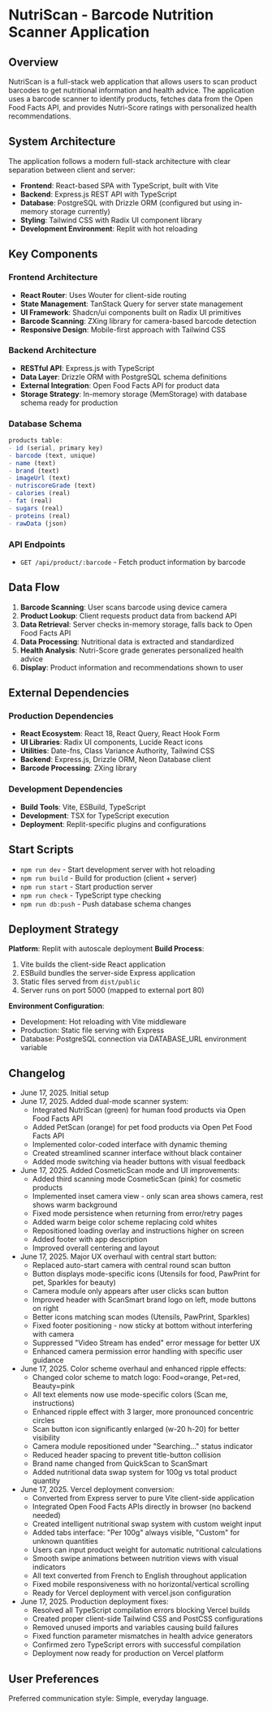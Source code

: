 # NutriScan - Barcode Nutrition Scanner Application

## Overview

NutriScan is a full-stack web application that allows users to scan product barcodes to get nutritional information and health advice. The application uses a barcode scanner to identify products, fetches data from the Open Food Facts API, and provides Nutri-Score ratings with personalized health recommendations.

## System Architecture

The application follows a modern full-stack architecture with clear separation between client and server:

- **Frontend**: React-based SPA with TypeScript, built with Vite
- **Backend**: Express.js REST API with TypeScript
- **Database**: PostgreSQL with Drizzle ORM (configured but using in-memory storage currently)
- **Styling**: Tailwind CSS with Radix UI component library
- **Development Environment**: Replit with hot reloading

## Key Components

### Frontend Architecture
- **React Router**: Uses Wouter for client-side routing
- **State Management**: TanStack Query for server state management
- **UI Framework**: Shadcn/ui components built on Radix UI primitives
- **Barcode Scanning**: ZXing library for camera-based barcode detection
- **Responsive Design**: Mobile-first approach with Tailwind CSS

### Backend Architecture
- **RESTful API**: Express.js with TypeScript
- **Data Layer**: Drizzle ORM with PostgreSQL schema definitions
- **External Integration**: Open Food Facts API for product data
- **Storage Strategy**: In-memory storage (MemStorage) with database schema ready for production

### Database Schema
```typescript
products table:
- id (serial, primary key)
- barcode (text, unique)
- name (text)
- brand (text)
- imageUrl (text)
- nutriscoreGrade (text)
- calories (real)
- fat (real) 
- sugars (real)
- proteins (real)
- rawData (json)
```

### API Endpoints
- `GET /api/product/:barcode` - Fetch product information by barcode

## Data Flow

1. **Barcode Scanning**: User scans barcode using device camera
2. **Product Lookup**: Client requests product data from backend API
3. **Data Retrieval**: Server checks in-memory storage, falls back to Open Food Facts API
4. **Data Processing**: Nutritional data is extracted and standardized
5. **Health Analysis**: Nutri-Score grade generates personalized health advice
6. **Display**: Product information and recommendations shown to user

## External Dependencies

### Production Dependencies
- **React Ecosystem**: React 18, React Query, React Hook Form
- **UI Libraries**: Radix UI components, Lucide React icons
- **Utilities**: Date-fns, Class Variance Authority, Tailwind CSS
- **Backend**: Express.js, Drizzle ORM, Neon Database client
- **Barcode Processing**: ZXing library

### Development Dependencies
- **Build Tools**: Vite, ESBuild, TypeScript
- **Development**: TSX for TypeScript execution
- **Deployment**: Replit-specific plugins and configurations

## Start Scripts

- `npm run dev` - Start development server with hot reloading
- `npm run build` - Build for production (client + server)
- `npm run start` - Start production server
- `npm run check` - TypeScript type checking
- `npm run db:push` - Push database schema changes

## Deployment Strategy

**Platform**: Replit with autoscale deployment
**Build Process**: 
1. Vite builds the client-side React application
2. ESBuild bundles the server-side Express application
3. Static files served from `dist/public`
4. Server runs on port 5000 (mapped to external port 80)

**Environment Configuration**:
- Development: Hot reloading with Vite middleware
- Production: Static file serving with Express
- Database: PostgreSQL connection via DATABASE_URL environment variable

## Changelog

- June 17, 2025. Initial setup
- June 17, 2025. Added dual-mode scanner system:
  - Integrated NutriScan (green) for human food products via Open Food Facts API
  - Added PetScan (orange) for pet food products via Open Pet Food Facts API
  - Implemented color-coded interface with dynamic theming
  - Created streamlined scanner interface without black container
  - Added mode switching via header buttons with visual feedback
- June 17, 2025. Added CosmeticScan mode and UI improvements:
  - Added third scanning mode CosmeticScan (pink) for cosmetic products
  - Implemented inset camera view - only scan area shows camera, rest shows warm background
  - Fixed mode persistence when returning from error/retry pages
  - Added warm beige color scheme replacing cold whites
  - Repositioned loading overlay and instructions higher on screen
  - Added footer with app description
  - Improved overall centering and layout
- June 17, 2025. Major UX overhaul with central start button:
  - Replaced auto-start camera with central round scan button
  - Button displays mode-specific icons (Utensils for food, PawPrint for pet, Sparkles for beauty)
  - Camera module only appears after user clicks scan button
  - Improved header with ScanSmart brand logo on left, mode buttons on right
  - Better icons matching scan modes (Utensils, PawPrint, Sparkles)
  - Fixed footer positioning - now sticky at bottom without interfering with camera
  - Suppressed "Video Stream has ended" error message for better UX
  - Enhanced camera permission error handling with specific user guidance
- June 17, 2025. Color scheme overhaul and enhanced ripple effects:
  - Changed color scheme to match logo: Food=orange, Pet=red, Beauty=pink
  - All text elements now use mode-specific colors (Scan me, instructions)
  - Enhanced ripple effect with 3 larger, more pronounced concentric circles
  - Scan button icon significantly enlarged (w-20 h-20) for better visibility
  - Camera module repositioned under "Searching..." status indicator
  - Reduced header spacing to prevent title-button collision
  - Brand name changed from QuickScan to ScanSmart
  - Added nutritional data swap system for 100g vs total product quantity
- June 17, 2025. Vercel deployment conversion:
  - Converted from Express server to pure Vite client-side application
  - Integrated Open Food Facts APIs directly in browser (no backend needed)
  - Created intelligent nutritional swap system with custom weight input
  - Added tabs interface: "Per 100g" always visible, "Custom" for unknown quantities
  - Users can input product weight for automatic nutritional calculations
  - Smooth swipe animations between nutrition views with visual indicators
  - All text converted from French to English throughout application
  - Fixed mobile responsiveness with no horizontal/vertical scrolling
  - Ready for Vercel deployment with vercel.json configuration
- June 17, 2025. Production deployment fixes:
  - Resolved all TypeScript compilation errors blocking Vercel builds
  - Created proper client-side Tailwind CSS and PostCSS configurations
  - Removed unused imports and variables causing build failures
  - Fixed function parameter mismatches in health advice generators
  - Confirmed zero TypeScript errors with successful compilation
  - Deployment now ready for production on Vercel platform

## User Preferences

Preferred communication style: Simple, everyday language.